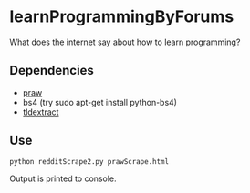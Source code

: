 # learnProgrammingByForums
What does the internet say about how to learn programming?

## Dependencies

* [praw](https://praw.readthedocs.org/en/v2.1.20/index.html#main-page)
* bs4 (try sudo apt-get install python-bs4)
* [tldextract](https://github.com/john-kurkowski/tldextract)

## Use

```
python redditScrape2.py prawScrape.html
```

Output is printed to console.
